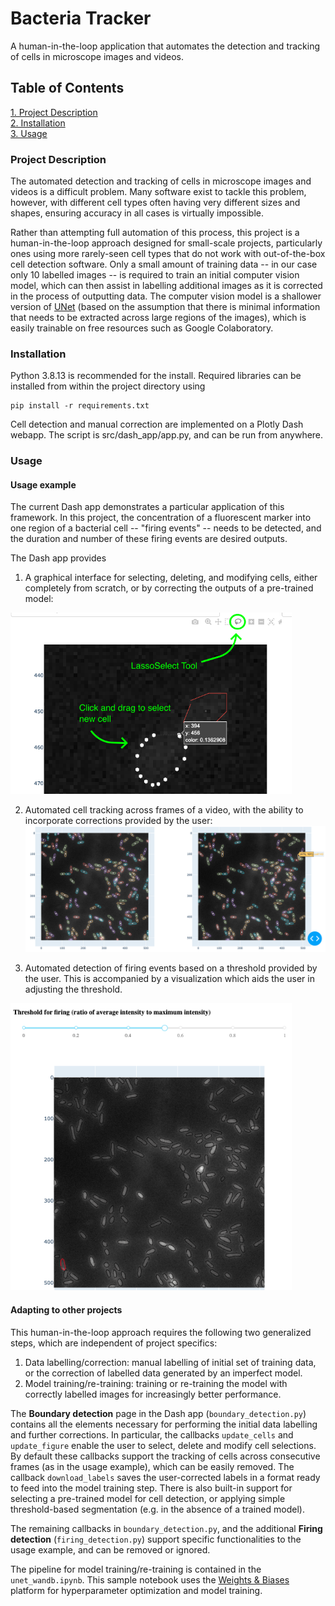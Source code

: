 # Bacteria Tracker

A human-in-the-loop application that automates the detection and tracking of cells in microscope images and videos. 

## Table of Contents

[1. Project Description](#Project-Description)   
[2. Installation](#Installation)   
[3. Usage](#Usage)   

### Project Description

The automated detection and tracking of cells in microscope images and videos is a difficult problem. Many software exist to tackle this problem, however, with different cell types often having very different sizes and shapes, ensuring accuracy in all cases is virtually impossible. 

Rather than attempting full automation of this process, this project is a human-in-the-loop approach designed for small-scale projects, particularly ones using more rarely-seen cell types that do not work with out-of-the-box cell detection software. Only a small amount of training data -- in our case only 10 labelled images -- is required to train an initial computer vision model, which can then assist in labelling additional images as it is corrected in the process of outputting data. The computer vision model is a shallower version of [UNet](https://arxiv.org/abs/1505.04597) (based on the assumption that there is minimal information that needs to be extracted across large regions of the images), which is easily trainable on free resources such as Google Colaboratory. 

### Installation

Python 3.8.13 is recommended for the install. Required libraries can be installed from within the project directory using 

```
pip install -r requirements.txt
```

Cell detection and manual correction are implemented on a Plotly Dash webapp. The script is src/dash_app/app.py, and can be run from anywhere. 

### Usage 

#### Usage example

The current Dash app demonstrates a particular application of this framework. In this project, the concentration of a fluorescent marker into one region of a bacterial cell -- "firing events" -- needs to be detected, and the duration and number of these firing events are desired outputs.  

The Dash app provides 

1. A graphical interface for selecting, deleting, and modifying cells, either completely from scratch, or by correcting the outputs of a pre-trained model:  
<img src="https://github.com/tz545/bacteria-tracker/blob/master/src/dash_app/assets/lasso_select.png" width="450">


2. Automated cell tracking across frames of a video, with the ability to incorporate corrections provided by the user:    
![cell tracking](src/dash_app/assets/cell_tracking.png?raw=true)

3. Automated detection of firing events based on a threshold provided by the user. This is accompanied by a visualization which aids the user in adjusting the threshold.  
<img src="https://github.com/tz545/bacteria-tracker/blob/master/src/dash_app/assets/threshold_adjust.png" width="450">

#### Adapting to other projects

This human-in-the-loop approach requires the following two generalized steps, which are independent of project specifics:  

1. Data labelling/correction: manual labelling of initial set of training data, or the correction of labelled data generated by an imperfect model.  
2. Model training/re-training: training or re-training the model with correctly labelled images for increasingly better performance.  

The **Boundary detection** page in the Dash app (`boundary_detection.py`) contains all the elements necessary for performing the initial data labelling and further corrections. In particular, the callbacks `update_cells` and `update_figure` enable the user to select, delete and modify cell selections. By default these callbacks support the tracking of cells across consecutive frames (as in the usage example), which can be easily removed. The callback `download_labels` saves the user-corrected labels in a format ready to feed into the model training step. There is also built-in support for selecting a pre-trained model for cell detection, or applying simple threshold-based segmentation (e.g. in the absence of a trained model).  

The remaining callbacks in `boundary_detection.py`, and the additional **Firing detection** (`firing_detection.py`) support specific functionalities to the usage example, and can be removed or ignored.  

The pipeline for model training/re-training is contained in the `unet_wandb.ipynb`. This sample notebook uses the [Weights & Biases](https://wandb.ai/site) platform for hyperparameter optimization and model training.  
